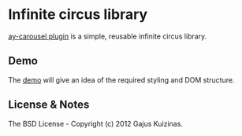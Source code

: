 # Infinite circus library

[ay-carousel plugin](https://github.com/gajus/infinite-circus/) is a simple, reusable infinite circus library.

## Demo

The [demo](https://dev.anuary.com/60244f3a-b8b2-5678-bce5-f7e8742f0c69/) will give an idea of the required styling and DOM structure.

## License & Notes

The BSD License - Copyright (c) 2012 Gajus Kuizinas.